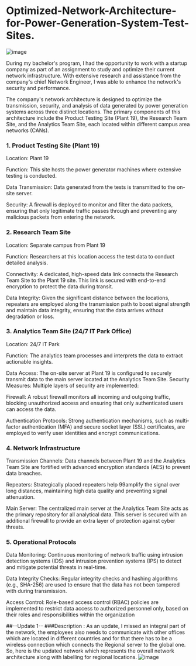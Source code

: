 # Optimized-Network-Architecture-for-Power-Generation-System-Test-Sites.
![image](https://github.com/Leisure-Codes/Optimized-Network-Architecture-for-Power-Generation-System-Test-Sites./assets/83419227/06e9c5b3-6958-4ee3-9ba7-684dfe0b6d7e)

During my bachelor's program, I had the opportunity to work with a startup company as part of an assignment to study and optimize their current network infrastructure. With extensive research and assistance from the company's chief Network Engineer, I was able to enhance the network's security and performance.

The company's network architecture is designed to optimize the transmission, security, and analysis of data generated by power generation systems across three distinct locations. The primary components of this architecture include the Product Testing Site (Plant 19), the Research Team Site, and the Analytics Team Site, each located within different campus area networks (CANs).

### 1. Product Testing Site (Plant 19)
Location: Plant 19

Function: This site hosts the power generator machines where extensive testing is conducted.

Data Transmission: Data generated from the tests is transmitted to the on-site server.

Security: A firewall is deployed to monitor and filter the data packets, ensuring that only legitimate traffic passes through and preventing any malicious packets from entering the network.

### 2. Research Team Site
Location: Separate campus from Plant 19

Function: Researchers at this location access the test data to conduct detailed analysis.

Connectivity: A dedicated, high-speed data link connects the Research Team Site to the Plant 19 site. This link is secured with end-to-end encryption to protect the data during transit.

Data Integrity: Given the significant distance between the locations, repeaters are employed along the transmission path to boost signal strength and maintain data integrity, ensuring that the data arrives without degradation or loss.

### 3. Analytics Team Site (24/7 IT Park Office)
Location: 24/7 IT Park

Function: The analytics team processes and interprets the data to extract actionable insights.

Data Access: The on-site server at Plant 19 is configured to securely transmit data to the main server located at the Analytics Team Site.
Security Measures: Multiple layers of security are implemented:

Firewall: A robust firewall monitors all incoming and outgoing traffic, blocking unauthorized access and ensuring that only authenticated users can access the data.

Authentication Protocols: Strong authentication mechanisms, such as multi-factor authentication (MFA) and secure socket layer (SSL) certificates, are employed to verify user identities and encrypt communications.

### 4. Network Infrastructure
Transmission Channels: Data channels between Plant 19 and the Analytics Team Site are fortified with advanced encryption standards (AES) to prevent data breaches.

Repeaters: Strategically placed repeaters help 99amplify the signal over long distances, maintaining high data quality and preventing signal attenuation.

Main Server: The centralized main server at the Analytics Team Site acts as the primary repository for all analytical data. This server is secured with an additional firewall to provide an extra layer of protection against cyber threats.

### 5. Operational Protocols
Data Monitoring: Continuous monitoring of network traffic using intrusion detection systems (IDS) and intrusion prevention systems (IPS) to detect and mitigate potential threats in real-time.

Data Integrity Checks: Regular integrity checks and hashing algorithms (e.g., SHA-256) are used to ensure that the data has not been tampered with during transmission.

Access Control: Role-based access control (RBAC) policies are implemented to restrict data access to authorized personnel only, based on their roles and responsibilities within the organization

##--Update 1--
###Description : As an update, I missed an integral part of the network, the employees also needs to communicate with other offices which are located in different countries and for that there has to be a wireless connection which connects the Regional server to the global one.
So, here is the updated network which represents the overall network architecture along with labelling for regional locations.
![image](https://github.com/Leisure-Codes/Optimized-Network-Architecture-for-Power-Generation-System-Test-Sites./assets/83419227/ec897b13-79fa-4ec7-a433-32a2c4f2a56b)
